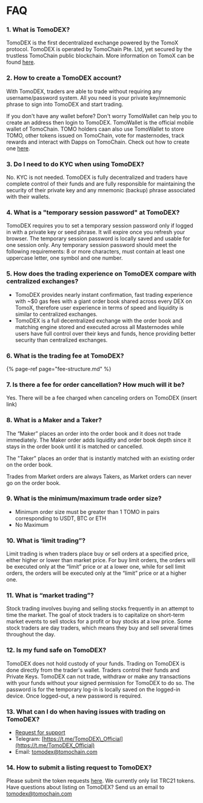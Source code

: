 # FAQ

### **1. What is TomoDEX?** <a id="1-what-is-tomodex"></a>

TomoDEX is the first decentralized exchange powered by the TomoX protocol. TomoDEX is operated by TomoChain Pte. Ltd, yet secured by the trustless TomoChain public blockchain. More information on TomoX can be found [here](https://tomochain.com/tomox/).

### **2. How to create a TomoDEX account?** <a id="2-how-to-create-a-tomodex-account"></a>

With TomoDEX, traders are able to trade without requiring any username/password system. All you need is your private key/mnemonic phrase to sign into TomoDEX and start trading.

If you don't have any wallet before? Don't worry TomoWallet can help you to create an address then login to TomoDEX. TomoWallet is the official mobile wallet of TomoChain. TOMO holders caan also use TomoWallet to store TOMO, other tokens issued on TomoChain, vote for masternodes, track rewards and interact with Dapps on TomoChain. Check out how to create one [here](https://tomochain.com/tomowallet/). 

### **3. Do I need to do KYC when using TomoDEX?** <a id="3-do-i-need-to-do-kyc-when-using-tomodex"></a>

No. KYC is not needed. TomoDEX is fully decentralized and traders have complete control of their funds and are fully responsible for maintaining the security of their private key and any mnemonic \(backup\) phrase associated with their wallets.

### **4. What is a "temporary session password" at TomoDEX?** <a id="4-what-is-the-temporary-session-password-at-tomodex"></a>

TomoDEX requires you to set a temporary session password only if logged in with a private key or seed phrase. It will expire once you refresh your browser. The temporary session password is locally saved and usable for one session only. Any temporary session password should meet the following requirements: 8 or more characters, must contain at least one uppercase letter, one symbol and one number.

### **5. How does the trading experience on TomoDEX compare with centralized exchanges?**  <a id="5-how-does-the-trading-experience-on-tomodex-compare-with-other-centralized-exchanges"></a>

* TomoDEX provides nearly instant confirmation, fast trading experience with ~$0 gas fees with a giant order book shared across every DEX on TomoX, therefore user experience in terms of speed and liquidity is similar to centralized exchanges.
* TomoDEX is a full decentralized exchange with the order book and matching engine stored and executed across all Masternodes while users have full control over their keys and funds, hence providing better security than centralized exchanges.

### **6. What is the trading fee at TomoDEX?** <a id="6-what-is-the-trading-fee-at-tomodex"></a>

{% page-ref page="fee-structure.md" %}

###  **7. Is there a fee for order cancellation? How much will it be?**

Yes. There will be a fee charged when canceling orders on TomoDEX \(insert link\)

### **8. What is a Maker and a Taker?**  <a id="8-what-are-a-maker-and-a-taker"></a>

The “Maker” places an order into the order book and it does not trade immediately. The Maker order adds liquidity and order book depth since it stays in the order book until it is matched or cancelled.

The "Taker" places an order that is instantly matched with an existing order on the order book.

Trades from Market orders are always Takers, as Market orders can never go on the order book.

### **9. What is the minimum/maximum trade order size?** <a id="9-what-are-the-minimum-maximum-trade-orders"></a>

* Minimum order size must be greater than 1 TOMO in pairs corresponding to USDT, BTC or ETH
* No Maximum

### **10. What is ‘limit trading”?**  <a id="10-what-is-limit-trading"></a>

Limit trading is when traders place buy or sell orders at a specified price, either higher or lower than market price. For buy limit orders, the orders will be executed only at the “limit” price or at a lower one, while for sell limit orders, the orders will be executed only at the “limit” price or at a higher one.

### **11. What is “market trading”?** <a id="11-what-is-market-trading"></a>

Stock trading involves buying and selling stocks frequently in an attempt to time the market. The goal of stock traders is to capitalize on short-term market events to sell stocks for a profit or buy stocks at a low price. Some stock traders are day traders, which means they buy and sell several times throughout the day.

### **12. Is my fund safe on TomoDEX?** <a id="12-is-my-fund-safe-at-tomodex"></a>

TomoDEX does not hold custody of your funds. Trading on TomoDEX is done directly from the trader's wallet. Traders control their funds and Private Keys. TomoDEX can not trade, withdraw or make any transactions with your funds without your signed permission for TomoDEX to do so. The password is for the temporary log-in is locally saved on the logged-in device. Once logged-out, a new password is required.

### **13. What can I do when having issues with trading on TomoDEX?** <a id="13-what-can-i-do-when-having-issues-with-trading-on-tomodex"></a>

* [Request for support](https://forms.gle/f2dk1mPj2JgbwWZEA)
* Telegram: [https://t.me/TomoDEX\_Official](https://t.me/TomoDEX_Official)
* Email: tomodex@tomochain.com

### **14. How to submit a listing request to TomoDEX?** <a id="14-how-to-submit-a-listing-request-to-tomodex"></a>

Please submit the token requests [here](https://forms.gle/CxrDYvmsvymBA4Lj9). We currently only list TRC21 tokens. Have questions about listing on TomoDEX? Send us an email to tomodex@tomochain.com  
  


